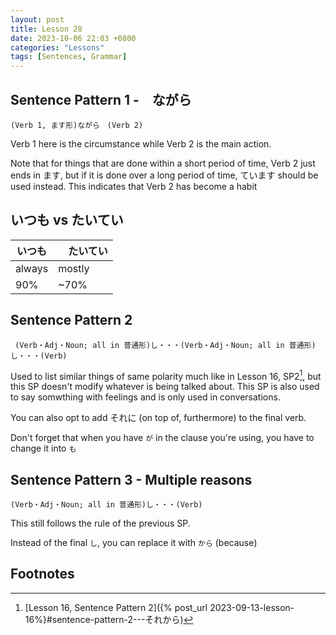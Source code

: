 ```yaml
--- 
layout: post 
title: Lesson 28
date: 2023-10-06 22:03 +0800 
categories: "Lessons"
tags: [Sentences, Grammar]
---
```


## Sentence Pattern 1 -　ながら
```
(Verb 1, ます形)ながら　(Verb 2)
```
Verb 1 here is the circumstance while Verb 2 is the main action.

Note that for things that are done within a short period of time, Verb 2 just ends in ます, but if it is done over a long period of time, ています should be used instead. This indicates that Verb 2 has become a habit

## いつも vs たいてい

| いつも |　たいてい |
| -- | -- |
| always | mostly |
| 90% | ~70% |


## Sentence Pattern 2
```
 (Verb・Adj・Noun; all in 普通形)し・・・(Verb・Adj・Noun; all in 普通形)し・・・(Verb)
```
Used to list similar things of same polarity much like in Lesson 16, SP2[^fn1], but this SP doesn't modify whatever is being talked about. This SP is also used to say somwthing with feelings and is only used in conversations.

You can also opt to add それに (on top of, furthermore) to the final verb.

Don't forget that when you have `が` in the clause you're using, you have to change it into `も`

## Sentence Pattern 3 - Multiple reasons
```
(Verb・Adj・Noun; all in 普通形)し・・・(Verb)
```
This still follows the rule of the previous SP.

Instead of the final `し`, you can replace it with `から` (because)

## Footnotes
[^fn1]: [Lesson 16, Sentence Pattern 2]({% post_url 2023-09-13-lesson-16%}#sentence-pattern-2---それから)
